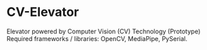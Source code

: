 # CV-Elevator
Elevator powered by Computer Vision (CV) Technology (Prototype) 
Required frameworks / libraries: OpenCV, MediaPipe, PySerial.
